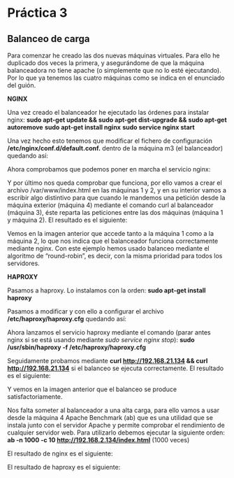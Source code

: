 # Práctica 3
## Balanceo de carga

Para comenzar he creado las dos nuevas máquinas virtuales. Para ello he duplicado
dos veces la primera, y asegurándome de que la máquina balanceadora no tiene apache
(o simplemente que no lo esté ejecutando). Por lo que ya tenemos las cuatro máquinas como se indica
en el enunciado del guión.


**NGINX**

Una vez creado el balanceador he ejecutado las órdenes para instalar
nginx:
**sudo apt-get update && sudo apt-get dist-upgrade && sudo apt-get
autoremove**
**sudo apt-get install nginx**
**sudo service nginx start**


Una vez hecho esto tenemos que modificar el fichero de
configuración **/etc/nginx/conf.d/default.conf.** dentro de la máquina
m3 (el balanceador) quedando así:



Ahora comprobamos que podemos poner en marcha el servicio nginx:


Y por último nos queda comprobar que funciona, por ello vamos a crear el archivo
/var/www/index.html en las máquinas 1 y 2, y en su interior vamos a escribir 
algo distintivo para que cuando le mandemos una petición desde la máquina exterior
(máquina 4) mediante el comando curl al balanceador (máquina 3), éste reparta las 
peticiones entre las dos máquinas (máquina 1 y máquina 2).
El resultado es el siguiente:



Vemos en la imagen anterior que accede tanto a la máquina 1 como a la máquina 2,
lo que nos indica que el balanceador funciona correctamente mediante nginx.
Con este ejemplo hemos usado balanceo mediante el algoritmo de “round-robin”, es decir,
con la misma prioridad para todos los servidores.



**HAPROXY**

Pasamos a haproxy. Lo instalamos con la orden:
**sudo apt-get install haproxy**

Pasamos a modificar y con ello a configurar el archivo **/etc/haproxy/haproxy.cfg**
quedando así:

Ahora lanzamos el servicio haproxy mediante el comando (parar antes nginx si se está
usando mediante *sudo service nginx stop*):
**sudo /usr/sbin/haproxy -f /etc/haproxy/haproxy.cfg**

Seguidamente probamos mediante **curl http://192.168.21.134 && curl http://192.168.21.134**
si el balanceo se ejecuta correctamente. El resultado es el siguiente:


Y vemos en la imagen anterior que el balanceo se produce satisfactoriamente.




Nos falta someter al balanceador a una alta carga, para ello vamos a usar
desde la máquina 4 Apache Benchmark (ab) que es una utilidad que se instala junto
con el servidor Apache y permite comprobar el rendimiento de cualquier servidor web.
Para utilizarlo debemos ejecutar la siguiente orden:
**ab -n 1000 -c 10 http://192.168.2.134/index.html**  (1000 veces)

El resultado de nginx es el siguiente:



El resultado de haproxy es el siguiente:














